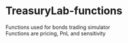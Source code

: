 # TreasuryLab-functions
Functions used for bonds trading simulator
<br>
Functions are pricing, PnL and sensitivity
